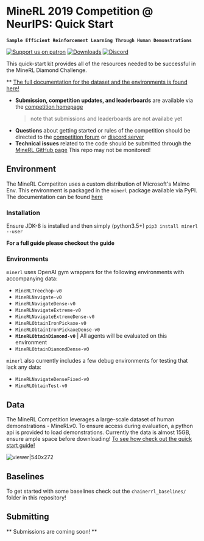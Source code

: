 # MineRL 2019 Competition @ NeurIPS: Quick Start
**`Sample Efficient Reinforcement Learning Through Human Demonstrations`**


[![Support us on patron](https://img.shields.io/endpoint.svg?url=https%3A%2F%2Fshieldsio-patreon.herokuapp.com%2Fwguss_imushroom&style=for-the-badge)](https://www.patreon.com/wguss_imushroom)
[![Downloads](https://pepy.tech/badge/minerl)](https://pepy.tech/project/minerl)
[![Discord](https://img.shields.io/discord/565639094860775436.svg?label=&logo=discord&logoColor=ffffff&color=7389D8&labelColor=6A7EC2)](https://discord.gg/BT9uegr)

This quick-start kit provides all of the resources needed to be successful in the MineRL Diamond Challenge. 

** [The full documentation for the dataset and the environments is found here!](http://minerl.io/docs/)

* **Submission, competition updates, and leaderboards** are available via the [competition homepage](https://www.aicrowd.com/challenges/neurips-2019-minerl-competition) 
  > note that submissions and leaderboards are not availabe yet
* **Questions** about getting started or rules of the competition should be directed to the [competition forum](https://discourse.aicrowd.com/c/neurips-2019-minerl-competition) or [discord server](https://discord.gg/BT9uegr)
* **Technical issues** related to the code should be submitted through the [MineRL GitHub page](https://github.com/minerllabs/minerl/issues) This repo may not be monitored!


## Environment
The MineRL Competiton uses a custom distribution of Microsoft's Malmo Env. This environment is packaged in the `minerl` package available via PyPI. The documentation can be found [here](http://minerl.io/docs/)

### Installation
Ensure JDK-8 is installed and then simply (python3.5+)
`pip3 install minerl --user`

**For a full guide please checkout the guide**

### Environments
`minerl` uses OpenAI gym wrappers for the following environments with accompanying data:
* `MineRLTreechop-v0`
* `MineRLNavigate-v0`
* `MineRLNavigateDense-v0`
* `MineRLNavigateExtreme-v0`
* `MineRLNavigateExtremeDense-v0`
* `MineRLObtainIronPickaxe-v0`
* `MineRLObtainIronPickaxeDense-v0`
* **`MineRLObtainDiamond-v0`**
| All agents will be evaluated on this environment
* `MineRLObtainDiamondDense-v0`

`minerl` also currently includes a few debug environments for testing that lack any data:
* `MineRLNavigateDenseFixed-v0`
* `MineRLObtainTest-v0`

## Data

The MineRL Competition leverages a large-scale dataset of human demonstrations - MineRLv0. To ensure access during evaluation, a python api is provided to load demonstrations. Currently the data is almost 15GB, ensure ample space before downloading! [To see how check out the quick start guide!](http://minerl.io/docs/tutorials/data_sampling.html)

![viewer|540x272](http://www.minerl.io/docs/_images/cropped_viewer.gif)

## Baselines
To get started with some baselines check out the `chainerrl_baselines/` folder in this repository!

## Submitting
** Submissions are coming soon! **


